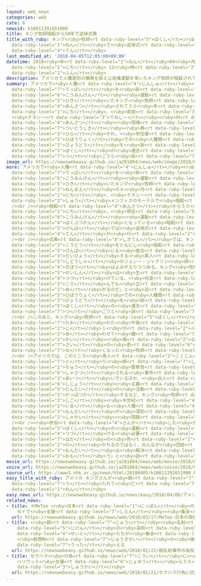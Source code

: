 ```yaml
---
layout: web_news
categories: web
cate: 6
newsid: k10011391651000
title: キング牧師暗殺から50年で追悼式典
title_with_ruby: キング<ruby>牧師<rt data-ruby-level="5">ぼくし</rt></ruby><ruby>暗殺<rt data-ruby-level="4">あんさつ</rt></ruby>から50<ruby>年<rt
  data-ruby-level="1">ねん</rt></ruby>で<ruby>追悼式<rt data-ruby-level="7">ついとうしき</rt></ruby><ruby>典<rt
  data-ruby-level="4">てん</rt></ruby>
last_modified_at: '2018-04-05T12:05:00+09:00'
datetime: 2018<ruby>年<rt data-ruby-level="1">ねん</rt></ruby>04<ruby>月<rt data-ruby-level="1">がつ</rt></ruby>05<ruby>日<rt
  data-ruby-level="1">にち</rt></ruby> 12<ruby>時<rt data-ruby-level="2">じ</rt></ruby>05<ruby>分<rt
  data-ruby-level="2">ふん</rt></ruby>
description: アメリカで人種差別の撤廃を訴え公民権運動を率いたキング牧師が暗殺されて５０年となる４日、南部 テネシー州の暗殺現場で追悼式典が開かれ、参加者が、非暴力での人種間の平等を訴えたキング牧師の遺志を継ごうと訴えました。
summary: アメリカで<ruby>人種<rt data-ruby-level="4">じんしゅ</rt></ruby><ruby>差別<rt data-ruby-level="4">さべつ</rt></ruby>の<ruby>撤廃<rt
  data-ruby-level="7">てっぱい</rt></ruby>を<ruby>訴<rt data-ruby-level="7">うった</rt></ruby>え<ruby>公民権<rt
  data-ruby-level="6">こうみんけん</rt></ruby><ruby>運動<rt data-ruby-level="3">うんどう</rt></ruby>を<ruby>率<rt
  data-ruby-level="5">ひき</rt></ruby>いたキング<ruby>牧師<rt data-ruby-level="5">ぼくし</rt></ruby>が<ruby>暗殺<rt
  data-ruby-level="4">あんさつ</rt></ruby>されて５０<ruby>年<rt data-ruby-level="1">ねん</rt></ruby>となる４<ruby>日<rt
  data-ruby-level="1">にち</rt></ruby>、<ruby>南部<rt data-ruby-level="3">なんぶ</rt></ruby>
  <ruby>テネシー<rt data-ruby-level="3">てねしー</rt></ruby><ruby>州<rt data-ruby-level="3">しゅう</rt></ruby>の<ruby>暗殺<rt
  data-ruby-level="4">あんさつ</rt></ruby><ruby>現場<rt data-ruby-level="5">げんば</rt></ruby>で<ruby>追悼式<rt
  data-ruby-level="7">ついとうしき</rt></ruby><ruby>典<rt data-ruby-level="4">てん</rt></ruby>が<ruby>開<rt
  data-ruby-level="3">ひら</rt></ruby>かれ、<ruby>参加者<rt data-ruby-level="4">さんかしゃ</rt></ruby>が、<ruby>非暴力<rt
  data-ruby-level="5">ひぼうりょく</rt></ruby>での<ruby>人種間<rt data-ruby-level="4">じんしゅかん</rt></ruby>の<ruby>平等<rt
  data-ruby-level="3">びょうどう</rt></ruby>を<ruby>訴<rt data-ruby-level="7">うった</rt></ruby>えたキング<ruby>牧師<rt
  data-ruby-level="5">ぼくし</rt></ruby>の<ruby>遺志<rt data-ruby-level="6">いし</rt></ruby>を<ruby>継<rt
  data-ruby-level="7">つ</rt></ruby>ごうと<ruby>訴<rt data-ruby-level="7">うった</rt></ruby>えました。
image_url: https://newswebeasy.github.io/ja201804/news/web/image/2018/04/05/K10011391651_1804051225_1804051226_01_03.jpg
more: アメリカで<ruby>人種<rt data-ruby-level="4">じんしゅ</rt></ruby><ruby>差別<rt data-ruby-level="4">さべつ</rt></ruby>の<ruby>撤廃<rt
  data-ruby-level="7">てっぱい</rt></ruby>を<ruby>訴<rt data-ruby-level="7">うった</rt></ruby>え<ruby>公民権<rt
  data-ruby-level="6">こうみんけん</rt></ruby><ruby>運動<rt data-ruby-level="3">うんどう</rt></ruby>を<ruby>率<rt
  data-ruby-level="5">ひき</rt></ruby>いたキング<ruby>牧師<rt data-ruby-level="5">ぼくし</rt></ruby>は、５０<ruby>年前<rt
  data-ruby-level="2">ねんまえ</rt></ruby>の４<ruby>月<rt data-ruby-level="1">がつ</rt></ruby>４<ruby>日<rt
  data-ruby-level="1">にち</rt></ruby>、<ruby>テネシー<rt data-ruby-level="3">てねしー</rt></ruby><ruby>州<rt
  data-ruby-level="3">しゅう</rt></ruby>メンフィスのモーテルで<ruby>暗殺<rt data-ruby-level="4">あんさつ</rt></ruby>されました。<br
  /><br /><ruby>暗殺<rt data-ruby-level="4">あんさつ</rt></ruby>から５０<ruby>年<rt data-ruby-level="1">ねん</rt></ruby>となった４<ruby>日<rt
  data-ruby-level="1">にち</rt></ruby>、<ruby>現在<rt data-ruby-level="5">げんざい</rt></ruby>、<ruby>公民権<rt
  data-ruby-level="6">こうみんけん</rt></ruby><ruby>運動<rt data-ruby-level="3">うんどう</rt></ruby>の<ruby>博物館<rt
  data-ruby-level="4">はくぶつかん</rt></ruby>となっている<ruby>暗殺<rt data-ruby-level="4">あんさつ</rt></ruby><ruby>現場<rt
  data-ruby-level="5">げんば</rt></ruby>では<ruby>追悼式<rt data-ruby-level="7">ついとうしき</rt></ruby><ruby>典<rt
  data-ruby-level="4">てん</rt></ruby>が<ruby>行<rt data-ruby-level="2">おこな</rt></ruby>われました。<br
  /><br /><ruby>式典<rt data-ruby-level="4">しきてん</rt></ruby>では、キング<ruby>牧師<rt data-ruby-level="5">ぼくし</rt></ruby>と<ruby>行動<rt
  data-ruby-level="3">こうどう</rt></ruby>をともにし<ruby>暗殺<rt data-ruby-level="4">あんさつ</rt></ruby><ruby>現場<rt
  data-ruby-level="5">げんば</rt></ruby>にも<ruby>居合<rt data-ruby-level="5">いあ</rt></ruby>わせた、アメリカを<ruby>代表<rt
  data-ruby-level="3">だいひょう</rt></ruby>する<ruby>黒人<rt data-ruby-level="2">こくじん</rt></ruby><ruby>指導者<rt
  data-ruby-level="5">しどうしゃ</rt></ruby>のジェシー・ジャクソン<ruby>師<rt data-ruby-level="5">し</rt></ruby>が「<ruby>希望<rt
  data-ruby-level="4">きぼう</rt></ruby>はよみがえりつつある。キング<ruby>牧師<rt data-ruby-level="5">ぼくし</rt></ruby>の<ruby>精神<rt
  data-ruby-level="5">せいしん</rt></ruby>は<ruby>生<rt data-ruby-level="4">い</rt></ruby>き<ruby>続<rt
  data-ruby-level="4">つづ</rt></ruby>けている。<ruby>何度<rt data-ruby-level="3">なんど</rt></ruby><ruby>転<rt
  data-ruby-level="3">ころ</rt></ruby>んでも<ruby>立<rt data-ruby-level="1">た</rt></ruby>ち<ruby>上<rt
  data-ruby-level="1">あ</rt></ruby>がるのだ」と<ruby>述<rt data-ruby-level="5">の</rt></ruby>べ、<ruby>非暴力<rt
  data-ruby-level="5">ひぼうりょく</rt></ruby>での<ruby>人種間<rt data-ruby-level="4">じんしゅかん</rt></ruby>の<ruby>平等<rt
  data-ruby-level="3">びょうどう</rt></ruby>を<ruby>訴<rt data-ruby-level="7">うった</rt></ruby>えたキング<ruby>牧師<rt
  data-ruby-level="5">ぼくし</rt></ruby>の<ruby>遺志<rt data-ruby-level="6">いし</rt></ruby>を<ruby>継<rt
  data-ruby-level="7">つ</rt></ruby>ごうと<ruby>訴<rt data-ruby-level="7">うった</rt></ruby>えました。<br
  /><br />このあと、キング<ruby>牧師<rt data-ruby-level="5">ぼくし</rt></ruby>が<ruby>凶弾<rt data-ruby-level="7">きょうだん</rt></ruby>に<ruby>倒<rt
  data-ruby-level="7">たお</rt></ruby>れた<ruby>午後<rt data-ruby-level="2">ごご</rt></ruby>６<ruby>時<rt
  data-ruby-level="2">じ</rt></ruby>１<ruby>分<rt data-ruby-level="2">ふん</rt></ruby>に<ruby>合<rt
  data-ruby-level="2">あ</rt></ruby>わせて<ruby>鐘<rt data-ruby-level="7">かね</rt></ruby>が３９<ruby>回<rt
  data-ruby-level="2">かい</rt></ruby><ruby>鳴<rt data-ruby-level="2">な</rt></ruby>らされ、３９<ruby>歳<rt
  data-ruby-level="7">さい</rt></ruby>の<ruby>若<rt data-ruby-level="6">わか</rt></ruby>さで<ruby>亡<rt
  data-ruby-level="7">な</rt></ruby>くなった<ruby>牧師<rt data-ruby-level="5">ぼくし</rt></ruby>をしのびました。<br
  /><br />アメリカでは、このところ<ruby>黒人<rt data-ruby-level="2">こくじん</rt></ruby>が<ruby>取<rt
  data-ruby-level="7">と</rt></ruby>り<ruby>締<rt data-ruby-level="7">し</rt></ruby>まり<ruby>中<rt
  data-ruby-level="1">ちゅう</rt></ruby>の<ruby>警察官<rt data-ruby-level="6">けいさつかん</rt></ruby>に<ruby>射殺<rt
  data-ruby-level="6">しゃさつ</rt></ruby>される<ruby>事件<rt data-ruby-level="5">じけん</rt></ruby>が<ruby>相次<rt
  data-ruby-level="3">あいつ</rt></ruby>いでいるほか、<ruby>白人<rt data-ruby-level="1">はくじん</rt></ruby><ruby>至上<rt
  data-ruby-level="6">しじょう</rt></ruby><ruby>主義<rt data-ruby-level="5">しゅぎ</rt></ruby><ruby>団体<rt
  data-ruby-level="5">だんたい</rt></ruby>の<ruby>活動<rt data-ruby-level="3">かつどう</rt></ruby>が<ruby>活発化<rt
  data-ruby-level="3">かっぱつか</rt></ruby>するなど、キング<ruby>牧師<rt data-ruby-level="5">ぼくし</rt></ruby>の<ruby>死後<rt
  data-ruby-level="3">しご</rt></ruby><ruby>半世紀<rt data-ruby-level="4">はんせいき</rt></ruby>がたつ<ruby>今<rt
  data-ruby-level="2">いま</rt></ruby>も<ruby>人種<rt data-ruby-level="4">じんしゅ</rt></ruby>をめぐる<ruby>問題<rt
  data-ruby-level="3">もんだい</rt></ruby>が<ruby>深刻<rt data-ruby-level="6">しんこく</rt></ruby>な<ruby>社会<rt
  data-ruby-level="2">しゃかい</rt></ruby><ruby>問題<rt data-ruby-level="3">もんだい</rt></ruby>となっています。<br
  /><br /><ruby>参加<rt data-ruby-level="4">さんか</rt></ruby>した<ruby>女性<rt data-ruby-level="5">じょせい</rt></ruby>は「キング<ruby>牧師<rt
  data-ruby-level="5">ぼくし</rt></ruby>の<ruby>運動<rt data-ruby-level="3">うんどう</rt></ruby>を<ruby>続<rt
  data-ruby-level="4">つづ</rt></ruby>ける<ruby>必要<rt data-ruby-level="4">ひつよう</rt></ruby>がある。<ruby>肌<rt
  data-ruby-level="7">はだ</rt></ruby>の<ruby>色<rt data-ruby-level="2">いろ</rt></ruby>によって<ruby>分<rt
  data-ruby-level="2">わ</rt></ruby>かれるのではなく、みんなが<ruby>団結<rt data-ruby-level="5">だんけつ</rt></ruby>すれば<ruby>問題<rt
  data-ruby-level="3">もんだい</rt></ruby>は<ruby>解決<rt data-ruby-level="5">かいけつ</rt></ruby>すると<ruby>思<rt
  data-ruby-level="2">おも</rt></ruby>う」と<ruby>話<rt data-ruby-level="2">はな</rt></ruby>していました。
movie_url: https://newswebeasy.github.io/ja201804/news/web/movie/2018/04/05/k10011391651_201804051225_201804051225.mp4
voice_url: https://newswebeasy.github.io/ja201804/news/web/voice/2018/04/05/k10011391651_201804051225_201804051225.mp3
source_url: https://www3.nhk.or.jp/news/html/20180405/k10011391651000.html
easy_title_with_ruby: アメリカ キングさんが<ruby>銃<rt data-ruby-level="7">じゅう</rt></ruby>で<ruby>撃<rt
  data-ruby-level="7">う</rt></ruby>たれて<ruby>亡<rt data-ruby-level="7">な</rt></ruby>くなってから５０<ruby>年<rt
  data-ruby-level="1">ねん</rt></ruby>
easy_news_url: https://newswebeasy.github.io/news/easy/2018/04/06/アメリカ-キングさんが銃で撃たれて亡くなってから50年
related_news:
- title: ＃MeToo <ruby>日本<rt data-ruby-level="1">にっぽん</rt></ruby>の<ruby>現状<rt data-ruby-level="5">げんじょう</rt></ruby>は？
    ＮＹで<ruby>支援<rt data-ruby-level="7">しえん</rt></ruby><ruby>集会<rt data-ruby-level="3">しゅうかい</rt></ruby>
  url: https://newswebeasy.github.io/news/web/2018/03/17/MeToo-日本の現状は-NYで支援集会
- title: <ruby>銃<rt data-ruby-level="7">じゅう</rt></ruby><ruby>乱射<rt data-ruby-level="6">らんしゃ</rt></ruby><ruby>事件<rt
    data-ruby-level="5">じけん</rt></ruby>の<ruby>高校<rt data-ruby-level="2">こうこう</rt></ruby>の<ruby>生徒<rt
    data-ruby-level="4">せいと</rt></ruby>たちが<ruby>集会<rt data-ruby-level="3">しゅうかい</rt></ruby>
    <ruby>銃規制<rt data-ruby-level="7">じゅうきせい</rt></ruby>の<ruby>強化<rt data-ruby-level="3">きょうか</rt></ruby><ruby>訴<rt
    data-ruby-level="7">うった</rt></ruby>える
  url: https://newswebeasy.github.io/news/web/2018/02/22/銃乱射事件の高校の生徒たちが集会-銃規制の強化訴える
- title: セクハラ<ruby>行為<rt data-ruby-level="7">こうい</rt></ruby>に<ruby>抗議<rt data-ruby-level="7">こうぎ</rt></ruby>
    ハリウッド<ruby>女優<rt data-ruby-level="6">じょゆう</rt></ruby>ら５０<ruby>万人<rt data-ruby-level="2">まんにん</rt></ruby>がデモや<ruby>集会<rt
    data-ruby-level="3">しゅうかい</rt></ruby>
  url: https://newswebeasy.github.io/news/web/2018/01/21/セクハラ行為に抗議-ハリウッド女優ら50万人がデモや集会
...
```

